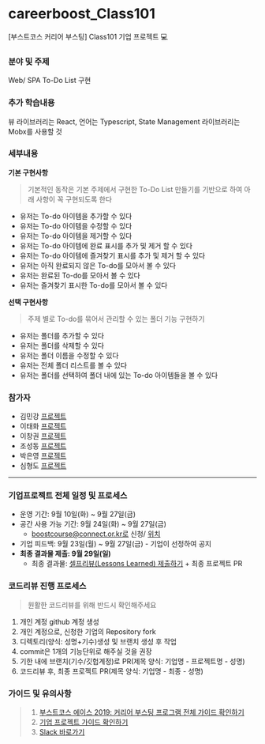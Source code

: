 # careerboost_Class101
[부스트코스 커리어 부스팅] Class101 기업 프로젝트 :computer:

### 분야 및 주제
Web/ SPA To-Do List 구현

### 추가 학습내용
뷰 라이브러리는 React, 언어는 Typescript, State Management 라이브러리는 Mobx를 사용할 것

### 세부내용
**기본 구현사항**
> 기본적인 동작은 기본 주제에서 구현한 To-Do List 만들기를 기반으로 하여 아래 사항이 꼭 구현되도록 한다
- 유저는 To-do 아이템을 추가할 수 있다
- 유저는 To-do 아이템을 수정할 수 있다
- 유저는 To-do 아이템을 제거할 수 있다
- 유저는 To-do 아이템에 완료 표시를 추가 및 제거 할 수 있다
- 유저는 To-do 아이템에 즐겨찾기 표시를 추가 및 제거 할 수 있다
- 유저는 아직 완료되지 않은 To-do를 모아서 볼 수 있다
- 유저는 완료된 To-do를 모아서 볼 수 있다
- 유저는 즐겨찾기 표시한 To-do를 모아서 볼 수 있다

**선택 구현사항**
> 주제 별로 To-do를 묶어서 관리할 수 있는 폴더 기능 구현하기
- 유저는 폴더를 추가할 수 있다
- 유저는 폴더를 삭제할 수 있다
- 유저는 폴더 이름을 수정할 수 있다
- 유저는 전체 폴더 리스트를 볼 수 있다
- 유저는 폴더를 선택하여 폴더 내에 있는 To-do 아이템들을 볼 수 있다



### 참가자
* 김민강 [프로젝트]()
* 이태화 [프로젝트]()
* 이창권 [프로젝트]()
* 조성동 [프로젝트]()
* 박은영 [프로젝트]()
* 심형도 [프로젝트]()

-----

### 기업프로젝트 전체 일정 및 프로세스
- 운영 기간: 9월 10일(화) ~ 9월 27일(금)
- 공간 사용 가능 기간: 9월 24일(화) ~ 9월 27일(금) 
  - boostcourse@connect.or.kr로 신청/ [위치](https://connect.or.kr/contact)
- 기업 피드백: 9월 23일(월) ~ 9월 27일(금) - 기업이 선정하여 공지
- **최종 결과물 제출: 9월 29일(일)**
  - 최종 결과물: [셀프리뷰(Lessons Learned) 제출하기](https://forms.gle/ed22KEsMJkkuigGL6) + 최종 프로젝트 PR
  
### 코드리뷰 진행 프로세스
> 원활한 코드리뷰를 위해 반드시 확인해주세요
1. 개인 계정 github 계정 생성
2. 개인 계정으로, 신청한 기업의 Repository fork
3. 디렉토리(양식: 성명+기수)생성 및 브랜치 생성 후 작업
4. commit은 1개의 기능단위로 해주실 것을 권장
5. 기한 내에 브랜치(기수/깃헙계정)로 PR(제목 양식: 기업명 - 프로젝트명 - 성명) 
6. 코드리뷰 후, 최종 프로젝트 PR(제목 양식: 기업명 - 최종 - 성명)


### 가이드 및 유의사항
>1) [부스트코스 에이스 2019: 커리어 부스팅 프로그램 전체 가이드 확인하기](https://docs.google.com/document/d/1-5fw6y2RopqAzfEsQJXjaKib63_7fuqeIdq-ulFzTP8/edit?usp=sharing) <br>
>2) [기업 프로젝트 가이드 확인하기](https://docs.google.com/presentation/d/1zqfl-b0s_xAmA8JicA7diY5O8NapnZj0XqoPqK0fDZI/edit?usp=sharing)
>3) [Slack 바로가기](boostcourseofficial.slack.com)
